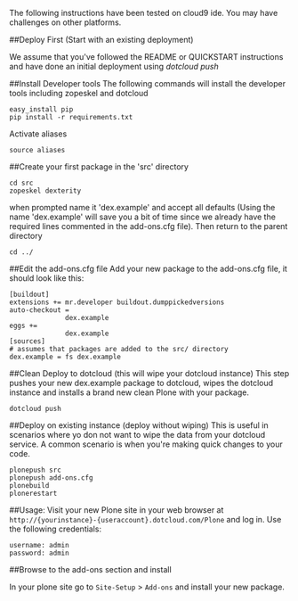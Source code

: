 The following instructions have been tested on cloud9 ide. 
You may have challenges on other platforms.


##Deploy First (Start with an existing deployment)

We assume that you've followed the README or QUICKSTART instructions and have done
an initial deployment using *dotcloud push*

##Install Developer tools
The following commands will install the developer tools including zopeskel and dotcloud

    easy_install pip
    pip install -r requirements.txt
    
Activate aliases

    source aliases

##Create your first package in the 'src' directory

    cd src
    zopeskel dexterity
    

when prompted name it 'dex.example' and accept all defaults
(Using the name 'dex.example' will save you a bit of time
since we already have the required lines commented in
the add-ons.cfg file). Then return to the parent directory

    cd ../
    
##Edit the add-ons.cfg file
Add your new package to the add-ons.cfg file, it should look like this:

    [buildout]
    extensions += mr.developer buildout.dumppickedversions
    auto-checkout = 
                  dex.example
    eggs += 
                  dex.example
    [sources]
    # assumes that packages are added to the src/ directory
    dex.example = fs dex.example


##Clean Deploy to dotcloud (this will wipe your dotcloud instance)
This step pushes your new dex.example package to dotcloud,
wipes the dotcloud instance and installs a brand new clean
Plone with your package.

    dotcloud push
    
##Deploy on existing instance (deploy without wiping)
This is useful in scenarios where yo don not want to wipe the data from your 
dotcloud service. A common scenario is when you're making quick changes
to your code.

    plonepush src
    plonepush add-ons.cfg
    plonebuild
    plonerestart
    
##Usage:
Visit your new Plone site in your web browser at
`http://{yourinstance}-{useraccount}.dotcloud.com/Plone` and log in.
Use the following credentials:

    username: admin
    password: admin

##Browse to the add-ons section and install

In your plone site go to `Site-Setup` > `Add-ons` and install your new package.

